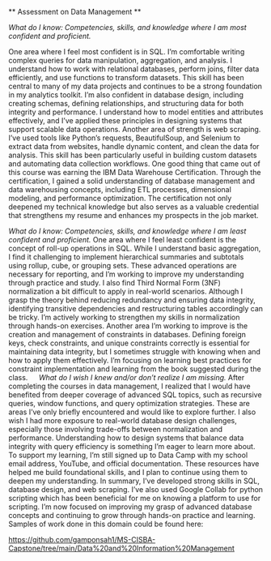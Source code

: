 ** Assessment on Data Management **

*What do I know: Competencies, skills, and knowledge where I am most confident and proficient.*

One area where I feel most confident is in SQL. I’m comfortable writing complex queries for data manipulation, aggregation, and analysis. I understand how to work with relational databases, perform joins, filter data efficiently, and use functions to transform datasets. This skill has been central to many of my data projects and continues to be a strong foundation in my analytics toolkit.
I’m also confident in database design, including creating schemas, defining relationships, and structuring data for both integrity and performance. I understand how to model entities and attributes effectively, and I’ve applied these principles in designing systems that support scalable data operations.
Another area of strength is web scraping. I’ve used tools like Python’s requests, BeautifulSoup, and Selenium to extract data from websites, handle dynamic content, and clean the data for analysis. This skill has been particularly useful in building custom datasets and automating data collection workflows.
One good thing that came out of this course was earning the IBM Data Warehouse Certification. Through the certification, I gained a solid understanding of database management and data warehousing concepts, including ETL processes, dimensional modeling, and performance optimization. The certification not only deepened my technical knowledge but also serves as a valuable credential that strengthens my resume and enhances my prospects in the job market.

*What do I know: Competencies, skills, and knowledge where I am least confident and proficient.*
One area where I feel least confident is the concept of roll-up operations in SQL. While I understand basic aggregation, I find it challenging to implement hierarchical summaries and subtotals using rollup, cube, or grouping sets. These advanced operations are necessary for reporting, and I’m working to improve my understanding through practice and study.
I also find Third Normal Form (3NF) normalization a bit difficult to apply in real-world scenarios. Although I grasp the theory behind reducing redundancy and ensuring data integrity, identifying transitive dependencies and restructuring tables accordingly can be tricky. I’m actively working to strengthen my skills in normalization through hands-on exercises.
Another area I’m working to improve is the creation and management of constraints in databases. Defining foreign keys, check constraints, and unique constraints correctly is essential for maintaining data integrity, but I sometimes struggle with knowing when and how to apply them effectively. I’m focusing on learning best practices for constraint implementation and learning from the book suggested during the class.
 
*What do I wish I knew and/or don’t realize I am missing.*
After completing the courses in data management, I realized that I would have benefited from deeper coverage of advanced SQL topics, such as recursive queries, window functions, and query optimization strategies. These are areas I’ve only briefly encountered and would like to explore further.
I also wish I had more exposure to real-world database design challenges, especially those involving trade-offs between normalization and performance. Understanding how to design systems that balance data integrity with query efficiency is something I’m eager to learn more about.
To support my learning, I’m still signed up to Data Camp with my school email address, YouTube, and official documentation. These resources have helped me build foundational skills, and I plan to continue using them to deepen my understanding.
In summary, I’ve developed strong skills in SQL, database design, and web scraping. I’ve also used Google Collab for python scripting which has been beneficial for me on knowing a platform to use for scripting. I’m now focused on improving my grasp of advanced database concepts and continuing to grow through hands-on practice and learning.
Samples of work done in this domain could be found here:

https://github.com/gamponsah1/MS-CISBA-Capstone/tree/main/Data%20and%20Information%20Management
